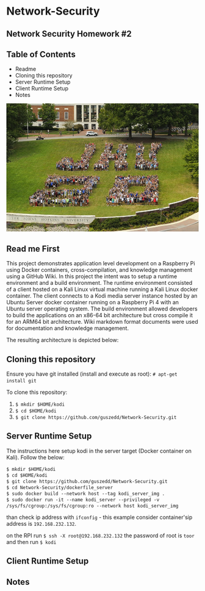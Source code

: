 #  Network-Security
## Network Security Homework #2

## Table of Contents
* Readme
* Cloning this repository
* Server Runtime Setup
* Client Runtime Setup
* Notes

![alt text](https://github.com/guszedd/Network-Security/blob/master/jhu2020.jpg "Logo Title Text 1")

## Read me First
This project demonstrates application level development on a Raspberry Pi using Docker containers, cross-compilation, and knowledge management using a GitHub Wiki. In this project the intent was to setup a runtime environment and a build environment. The runtime environment consisted of a client hosted on a Kali Linux virtual machine running a Kali Linux docker container. The client connects to a Kodi media server instance hosted by an Ubuntu Server docker container running on a Raspberry Pi 4 with an Ubuntu server operating system. The build environment allowed developers to build the applications on an x86-64 bit architecture but cross compile it for an ARM64 bit architecture. Wiki markdown format documents were used for documentation and knowledge management.

The resulting architecture is depicted below:



## Cloning this repository
Ensure you have git installed (install and execute as root):
`# apt-get install git`

To clone this repository:

  1. `$ mkdir $HOME/kodi`
  2. `$ cd $HOME/kodi`
  3. `$ git clone https://github.com/guszedd/Network-Security.git`
  
 ## Server Runtime Setup
 The instructions here setup kodi in the server target (Docker container on Kali).
Follow the below:

```
$ mkdir $HOME/kodi
$ cd $HOME/kodi
$ git clone https://github.com/guszedd/Network-Security.git
$ cd Network-Security/dockerfile_server
$ sudo docker build --network host --tag kodi_server_img .
$ sudo docker run -it --name kodi_server --privileged -v /sys/fs/cgroup:/sys/fs/cgroup:ro --network host kodi_server_img
```

than check ip address with `ifconfig` - this example consider container'sip address is `192.168.232.132`.

on the RPI run ` $ ssh -X root@192.168.232.132 `
the password of root is `toor`
and then run `$ kodi`

 
 
 ## Client Runtime Setup
 
 
 
 ## Notes
